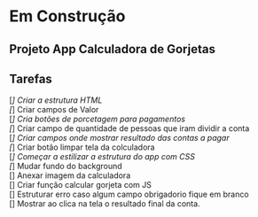 # Em Construção

## Projeto App Calculadora de Gorjetas

## Tarefas
[*] Criar a estrutura HTML <br>
[*] Criar campos de Valor <br>
[*] Cria  botões de porcetagem para pagamentos <br>
[*] Criar campo de quantidade de pessoas que iram dividir a conta <br>
[*] Criar  campos onde mostrar resultado das contas a pagar <br>
[*] Criar botão limpar tela da colculadora <br>
[*] Começar a estilizar a estrutura do app com CSS <br>
[*] Mudar fundo do background <br>
[] Anexar imagem da calculadora <br>
[] Criar função calcular gorjeta com JS <br> 
[] Estruturar erro caso algum campo obrigadorio fique em branco <br>
[] Mostrar ao clica na tela o resultado final da conta.<br>

